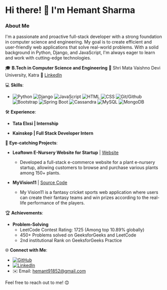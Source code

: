 # Hi there! 👋 I'm Hemant Sharma

### About Me

I'm a passionate and proactive full-stack developer with a strong foundation in computer science and engineering. My goal is to create efficient and user-friendly web applications that solve real-world problems. With a solid background in Python, Django, and JavaScript, I'm always eager to learn and work with cutting-edge technologies.

🎓 **B.Tech in Computer Science and Engineering**
📍 Shri Mata Vaishno Devi University, Katra
🔗 [LinkedIn](https://www.linkedin.com/in/hemantsharma)

💻 **Skills**:
- ![Python](https://img.shields.io/badge/-Python-3776AB?style=flat-square&logo=python&logoColor=white)  ![Django](https://img.shields.io/badge/-Django-092E20?style=flat-square&logo=django&logoColor=white) ![JavaScript](https://img.shields.io/badge/-JavaScript-F7DF1E?style=flat-square&logo=javascript&logoColor=black) ![HTML](https://img.shields.io/badge/-HTML-E34F26?style=flat-square&logo=html5&logoColor=white) ![CSS](https://img.shields.io/badge/-CSS-1572B6?style=flat-square&logo=css3&logoColor=white) ![Git/Github](https://img.shields.io/badge/-Git/Github-181717?style=flat-square&logo=github&logoColor=white) ![Bootstrap](https://img.shields.io/badge/-Bootstrap-7952B3?style=flat-square&logo=bootstrap&logoColor=white) ![Spring Boot](https://img.shields.io/badge/-Spring%20Boot-6DB33F?style=flat-square&logo=spring&logoColor=white) ![Cassandra](https://img.shields.io/badge/-Cassandra-1287B1?style=flat-square&logo=apache-cassandra&logoColor=white) ![MySQL](https://img.shields.io/badge/-MySQL-4479A1?style=flat-square&logo=mysql&logoColor=white) ![MongoDB](https://img.shields.io/badge/-MongoDB-47A248?style=flat-square&logo=mongodb&logoColor=white)

🛠️ **Experience**:
- **Tata Elxsi | Internship**

- **Kainskep | Full Stack Developer Intern** 

🚀 **Eye-catching Projects**:
- **Leaftown E-Nursery Website for Startup** | [Website](https://www.leaftown.in/)
  - Developed a full-stack e-commerce website for a plant e-nursery startup, allowing customers to browse and purchase various plants among 150+ plants.

- **MyVision11** | [Source Code](https://github.com/hks74123/vision11)
  - My Vision11 is a fantasy cricket sports web application where users can create their fantasy teams and win prizes according to the real-life performance of the players.

🏆 **Achievements**:
- **Problem-Solving**
  - LeetCode Contest Rating: 1725 (Among top 10.89% globally)
  - 450+ Problems solved on GeeksforGeeks and LeetCode
  - 2nd institutional Rank on GeeksforGeeks Practice

🌐 **Connect with Me**:
- [![GitHub](https://img.shields.io/badge/Github-hks74123-181717?style=flat-square&logo=github&logoColor=white)](https://github.com/hks74123)
- [![LinkedIn](https://img.shields.io/badge/LinkedIn-Hemant%20Sharma-0077B5?style=flat-square&logo=linkedin&logoColor=white)](https://www.linkedin.com/in/hemant-sharma-79a3601a7/)
- ✉️ Email: hemant91852@gmail.com

Feel free to reach out to me! 😊
